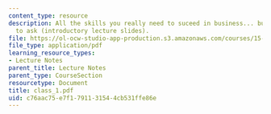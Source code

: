 ```yaml
---
content_type: resource
description: All the skills you really need to suceed in business... but were afraid
  to ask (introductory lecture slides).
file: https://ol-ocw-studio-app-production.s3.amazonaws.com/courses/15-969-dynamic-leadership-using-improvisation-in-business-fall-2004/c76aac75e7f1791131544cb531ffe86e_class_1.pdf
file_type: application/pdf
learning_resource_types:
- Lecture Notes
parent_title: Lecture Notes
parent_type: CourseSection
resourcetype: Document
title: class_1.pdf
uid: c76aac75-e7f1-7911-3154-4cb531ffe86e
---
```

